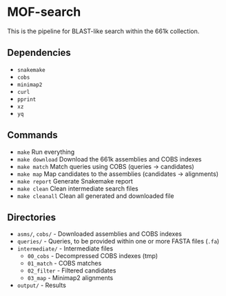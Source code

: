 # MOF-search

This is the pipeline for BLAST-like search within the 661k collection.


## Dependencies

* `snakemake`
* `cobs`
* `minimap2`
* `curl`
* `pprint`
* `xz`
* `yq`



## Commands

* `make`          Run everything
* `make download` Download the 661k assemblies and COBS indexes
* `make match`    Match queries using COBS (queries -> candidates)
* `make map`      Map candidates to the assemblies (candidates -> alignments)
* `make report`   Generate Snakemake report
* `make clean`    Clean intermediate search files
* `make cleanall` Clean all generated and downloaded file



## Directories

* `asms/`, `cobs/` - Downloaded assemblies and COBS indexes
* `queries/` - Queries, to be provided within one or more FASTA files (`.fa`)
* `intermediate/` - Intermediate files
   * `00_cobs` - Decompressed COBS indexes (tmp)
   * `01_match` - COBS matches
   * `02_filter` - Filtered candidates
   * `03_map` - Minimap2 alignments
* `output/` - Results
